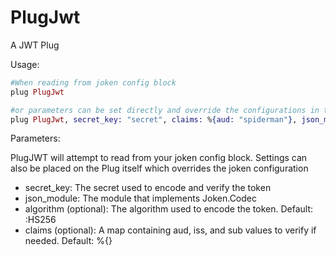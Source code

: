 PlugJwt
=======

A JWT Plug

Usage:

```elixir
#When reading from joken config block
plug PlugJwt

#or parameters can be set directly and override the configurations in the joken config block
plug PlugJwt, secret_key: "secret", claims: %{aud: "spiderman"}, json_module: TestJsx, algorithm: :HS256
```

Parameters:

PlugJWT will attempt to read from your joken config block. Settings can also be placed on the Plug itself
which overrides the joken configuration


* secret_key: The secret used to encode and verify the token
* json_module: The module that implements Joken.Codec
* algorithm (optional): The algorithm used to encode the token. Default: :HS256
* claims (optional):  A map containing aud, iss, and sub values to verify if needed. Default: %{}
